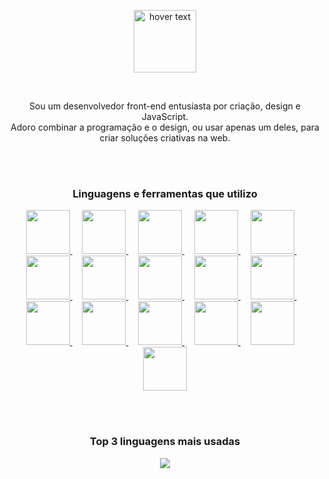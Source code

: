 

<p align="center">
 <img src="https://github.com/felipefazolin/logos/blob/master/felipe-fazolin.svg" height="100" title="hover text">
</p>

<br>

<p align="center">
 Sou um desenvolvedor front-end entusiasta por criação, design e JavaScript. <br>
Adoro combinar a programação e o design, ou usar apenas um deles, para criar soluções criativas na web. 
</p>


<br>
<br>

<h3 align="center">
Linguagens e ferramentas que utilizo
</h3>

<p align="center">
 <a href="https://html.spec.whatwg.org/">
  <img height="70" src="https://github.com/felipefazolin/logos/blob/master/html5.svg" />
 </a> 
  &nbsp;
  &nbsp; 
 <a href="https://www.w3.org/Style/CSS/Overview.en.html">
<img height="70"  src="https://github.com/felipefazolin/logos/blob/master/css3.svg" />
 </a> 
  &nbsp;
  &nbsp; 
 <a href="https://developer.mozilla.org/en-US/docs/Web/JavaScript">
<img  height="70" src="https://github.com/felipefazolin/logos/blob/master/javascript.svg" />
 </a> 
  &nbsp;
  &nbsp; 
 <a href="https://pt-br.reactjs.org/">
<img  height="70" src="https://github.com/felipefazolin/logos/blob/master/react.svg" />
 </a> 
  &nbsp;
  &nbsp; 
  <a href="https://nextjs.org/">
<img  height="70" src="https://github.com/felipefazolin/logos/blob/master/next.svg" />
 </a> 
  &nbsp;
  &nbsp; 
  <a href="https://styled-components.com/">
<img  height="70" src="https://github.com/felipefazolin/logos/blob/master/styled-components.svg" />
 </a>
    &nbsp;
  &nbsp;  
 <a href="https://sass-lang.com/">
<img  height="70" src="https://github.com/felipefazolin/logos/blob/master/sass.svg" />
 </a> 
  &nbsp;
  &nbsp; 
 <a href="https://www.mongodb.com">
<img  height="70" src="https://github.com/felipefazolin/logos/blob/master/mongodb.svg" />
 </a> 
  &nbsp;
  &nbsp; 
  <a href="https://wordpress.com/">
<img  height="70" src="https://github.com/felipefazolin/logos/blob/master/wordpress.svg" />
 </a> 
  &nbsp;
  &nbsp; 
   <a href="https://strapi.io/">
<img  height="70" src="https://github.com/felipefazolin/logos/blob/master/strapi.svg" />
 </a> 
  &nbsp;
  &nbsp; 
  <a href="https://git-scm.com/">
<img  height="70" src="https://github.com/felipefazolin/logos/blob/master/git.svg" />
 </a>
  &nbsp;
  &nbsp; 
<a href="https://github.com/">
 <img  height="70" src="https://github.com/felipefazolin/logos/blob/master/git-hub.svg" />
</a> 
&nbsp;
&nbsp; 
<a href="https://www.adobe.com/br/products/photoshop.html">
<img  height="70" src="https://github.com/felipefazolin/logos/blob/master/adobe-photoshop.svg" />
</a> 
&nbsp;
&nbsp; 
<a href="https://www.adobe.com/br/products/photoshop.html">
<img  height="70" src="https://github.com/felipefazolin/logos/blob/master/adobe-illustrator.svg" />
 </a>
&nbsp;
&nbsp;
<img  height="70" src="https://github.com/felipefazolin/logos/blob/master/adobe-xd.svg" />
&nbsp;
&nbsp;
<img  height="70" src="https://github.com/felipefazolin/logos/blob/master/unreal-engine.svg" />
</p>

<br>
<br>

<h3 align="center">
Top 3 linguagens mais usadas
</h3>



<p align="center">
 
 <img  src="https://github-readme-stats.vercel.app/api/top-langs/?username=felipefazolin&hide_title=1&layout=compact&langs_count=10&hide=javascript,ruby,shell,starlark,objective-c,java" />

 </p>




<!--
 
[![](https://github-readme-stats.vercel.app/api/top-langs/?username=felipefazolin&hide_title=1&layout=compact&langs_count=10&hide=javascript,ruby,shell,starlark,objective-c,java)](#)
 
-->














<!--
<h3 align="left">Linguagens e ferramentas:</h3>
<p align="left"> <a href="https://getbootstrap.com" target="_blank"> <img src="https://raw.githubusercontent.com/devicons/devicon/master/icons/bootstrap/bootstrap-plain-wordmark.svg" alt="bootstrap" width="40" height="40"/> </a> <a href="https://www.w3schools.com/css/" target="_blank"> <img src="https://raw.githubusercontent.com/devicons/devicon/master/icons/css3/css3-original-wordmark.svg" alt="css3" width="40" height="40"/> </a> <a href="https://git-scm.com/" target="_blank"> <img src="https://www.vectorlogo.zone/logos/git-scm/git-scm-icon.svg" alt="git" width="40" height="40"/> </a> <a href="https://www.w3.org/html/" target="_blank"> <img src="https://raw.githubusercontent.com/devicons/devicon/master/icons/html5/html5-original-wordmark.svg" alt="html5" width="40" height="40"/> </a> <a href="https://www.adobe.com/in/products/illustrator.html" target="_blank"> <img src="https://www.vectorlogo.zone/logos/adobe_illustrator/adobe_illustrator-icon.svg" alt="illustrator" width="40" height="40"/> </a> <a href="https://developer.mozilla.org/en-US/docs/Web/JavaScript" target="_blank"> <img src="https://raw.githubusercontent.com/devicons/devicon/master/icons/javascript/javascript-original.svg" alt="javascript" width="40" height="40"/> </a> <a href="https://www.mongodb.com/" target="_blank"> <img src="https://raw.githubusercontent.com/devicons/devicon/master/icons/mongodb/mongodb-original-wordmark.svg" alt="mongodb" width="40" height="40"/> </a> <a href="https://nodejs.org" target="_blank"> <img src="https://raw.githubusercontent.com/devicons/devicon/master/icons/nodejs/nodejs-original-wordmark.svg" alt="nodejs" width="40" height="40"/> </a> <a href="https://www.photoshop.com/en" target="_blank"> <img src="https://raw.githubusercontent.com/devicons/devicon/master/icons/photoshop/photoshop-line.svg" alt="photoshop" width="40" height="40"/> </a> <a href="https://www.php.net" target="_blank"> <img src="https://raw.githubusercontent.com/devicons/devicon/master/icons/php/php-original.svg" alt="php" width="40" height="40"/> </a> <a href="https://postman.com" target="_blank"> <img src="https://www.vectorlogo.zone/logos/getpostman/getpostman-icon.svg" alt="postman" width="40" height="40"/> </a> <a href="https://reactjs.org/" target="_blank"> <img src="https://raw.githubusercontent.com/devicons/devicon/master/icons/react/react-original-wordmark.svg" alt="react" width="40" height="40"/> </a> <a href="https://reactnative.dev/" target="_blank"> <img src="https://reactnative.dev/img/header_logo.svg" alt="reactnative" width="40" height="40"/> </a> <a href="https://sass-lang.com" target="_blank"> <img src="https://raw.githubusercontent.com/devicons/devicon/master/icons/sass/sass-original.svg" alt="sass" width="40" height="40"/> </a> <a href="https://www.typescriptlang.org/" target="_blank"> <img src="https://raw.githubusercontent.com/devicons/devicon/master/icons/typescript/typescript-original.svg" alt="typescript" width="40" height="40"/> </a> <a href="https://unity.com/" target="_blank"> <img src="https://www.vectorlogo.zone/logos/unity3d/unity3d-icon.svg" alt="unity" width="40" height="40"/> </a> <a href="https://unrealengine.com/" target="_blank"> <img src="https://raw.githubusercontent.com/kenangundogan/fontisto/036b7eca71aab1bef8e6a0518f7329f13ed62f6b/icons/svg/brand/unreal-engine.svg" alt="unreal" width="40" height="40"/> </a> </p>
<br>

-->
  
<!--
  [![](https://img.shields.io/badge/React-20232A?style=for-the-badge&logo=react&logoColor=61DAFB)](#)

[![]()](#)

-->

 



